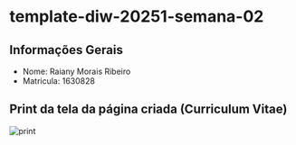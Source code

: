 # template-diw-20251-semana-02

## Informações Gerais
- Nome: Raiany Morais Ribeiro
- Matricula: 1630828

## Print da tela da página criada (Curriculum Vitae)

![print](imgs/TI.png)
